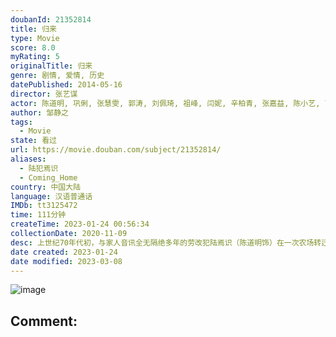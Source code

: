 ```yaml
---
doubanId: 21352814
title: 归来
type: Movie
score: 8.0
myRating: 5
originalTitle: 归来
genre: 剧情, 爱情, 历史
datePublished: 2014-05-16
director: 张艺谋
actor: 陈道明, 巩俐, 张慧雯, 郭涛, 刘佩琦, 祖峰, 闫妮, 辛柏青, 张嘉益, 陈小艺, 丁嘉丽, 李纯, 张庭菲, 付璐璐, 王志强, 张金元, 吴了了
author: 邹静之
tags:
  - Movie
state: 看过
url: https://movie.douban.com/subject/21352814/
aliases:
  - 陆犯焉识
  - Coming_Home
country: 中国大陆
language: 汉语普通话
IMDb: tt3125472
time: 111分钟
createTime: 2023-01-24 00:56:34
collectionDate: 2020-11-09
desc: 上世纪70年代初，与家人音讯全无隔绝多年的劳改犯陆焉识（陈道明饰）在一次农场转迁途中逃跑回家。这对怀抱芭蕾舞梦想的女儿丹丹（张慧雯饰）带来了巨大压力，她阻止母亲冯婉瑜（巩俐饰）与父亲的相见。因此...
date created: 2023-01-24
date modified: 2023-03-08
---
```


![image](p2181207835.jpg)

Comment:
---
